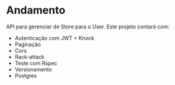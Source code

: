 # Andamento

API para gerenciar de Store para o User. Este projeto contará com:
- Autenticação com JWT + Knock
- Paginação
- Cors
- Rack-attack
- Teste com Rspec
- Versionamento
- Postgres